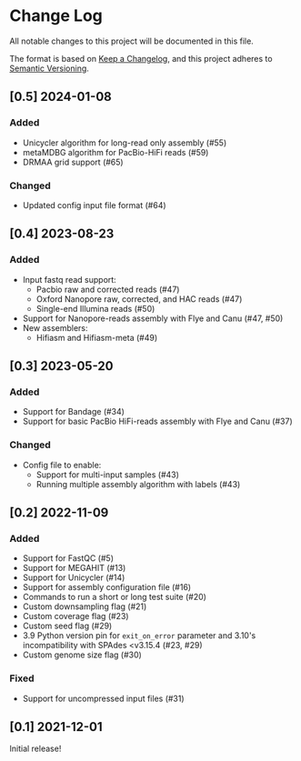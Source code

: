 # Change Log

All notable changes to this project will be documented in this file.

The format is based on [Keep a Changelog](https://keepachangelog.com/en/1.0.0/),
and this project adheres to [Semantic Versioning](https://semver.org/spec/v2.0.0.html).

## [0.5] 2024-01-08

### Added
- Unicycler algorithm for long-read only assembly (#55)
- metaMDBG algorithm for PacBio-HiFi reads (#59)
- DRMAA grid support (#65)

### Changed
- Updated config input file format (#64)


## [0.4] 2023-08-23

### Added
- Input fastq read support:
    - Pacbio raw and corrected reads (#47)
    - Oxford Nanopore raw, corrected, and HAC reads (#47)
    - Single-end Illumina reads (#50)
- Support for Nanopore-reads assembly with Flye and Canu (#47, #50)
- New assemblers:
    - Hifiasm and Hifiasm-meta (#49)


## [0.3] 2023-05-20

### Added
- Support for Bandage (#34)
- Support for basic PacBio HiFi-reads assembly with Flye and Canu (#37)

### Changed
- Config file to enable:
    - Support for multi-input samples (#43)
    - Running multiple assembly algorithm with labels (#43)


## [0.2] 2022-11-09

### Added
- Support for FastQC (#5)
- Support for MEGAHIT (#13)
- Support for Unicycler (#14)
- Support for assembly configuration file (#16)
- Commands to run a short or long test suite (#20)
- Custom downsampling flag (#21)
- Custom coverage flag (#23)
- Custom seed flag (#29)
- 3.9 Python version pin for `exit_on_error` parameter and 3.10's incompatibility with SPAdes <v3.15.4 (#23, #29)
- Custom genome size flag (#30)

### Fixed
- Support for uncompressed input files (#31)


## [0.1] 2021-12-01

Initial release!
